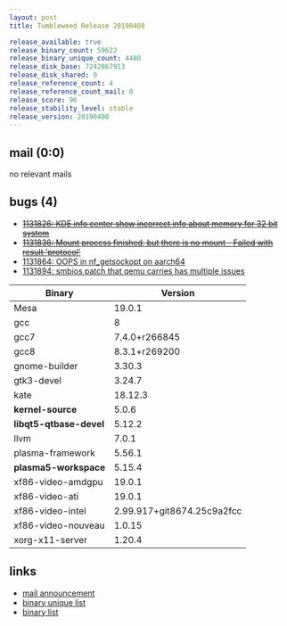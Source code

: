 ```yaml
---
layout: post
title: Tumbleweed Release 20190408

release_available: true
release_binary_count: 59622
release_binary_unique_count: 4480
release_disk_base: 7242867913
release_disk_shared: 0
release_reference_count: 4
release_reference_count_mail: 0
release_score: 96
release_stability_level: stable
release_version: 20190408
---
```


## mail (0:0)

no relevant mails

## bugs (4)

<!--more-->

- ~~[1131826: KDE info center show incorrect info about memory for 32 bit system](https://bugzilla.opensuse.org/show_bug.cgi?id=1131826)~~
- ~~[1131836: Mount process finished, but there is no mount - Failed with result 'protocol'](https://bugzilla.opensuse.org/show_bug.cgi?id=1131836)~~
- [1131864: OOPS in nf_getsockopt on aarch64](https://bugzilla.opensuse.org/show_bug.cgi?id=1131864)
- [1131894: smbios patch that qemu carries has multiple issues](https://bugzilla.opensuse.org/show_bug.cgi?id=1131894)

Binary | Version
--- | ---
Mesa | 19.0.1
gcc | 8
gcc7 | 7.4.0+r266845
gcc8 | 8.3.1+r269200
gnome-builder | 3.30.3
gtk3-devel | 3.24.7
kate | 18.12.3
**kernel-source** | 5.0.6
**libqt5-qtbase-devel** | 5.12.2
llvm | 7.0.1
plasma-framework | 5.56.1
**plasma5-workspace** | 5.15.4
xf86-video-amdgpu | 19.0.1
xf86-video-ati | 19.0.1
xf86-video-intel | 2.99.917+git8674.25c9a2fcc
xf86-video-nouveau | 1.0.15
xorg-x11-server | 1.20.4

## links

- [mail announcement](https://lists.opensuse.org/opensuse-factory/2019-04/msg00163.html)
- [binary unique list](http://download.opensuse.org/history/20190408/rpm.unique.list)
- [binary list](http://download.opensuse.org/history/20190408/rpm.list)
